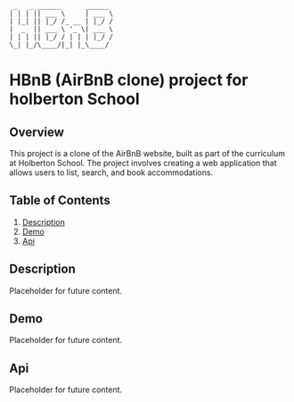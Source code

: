 ```
 _   _ ______      ______ 
| | | || ___ \     | ___ \
| |_| || |_/ /_ __ | |_/ /
|  _  || ___ \ '_ \| ___ \
| | | || |_/ / | | | |_/ /
\_| |_/\____/|_| |_\____/ 

```

# HBnB (AirBnB clone) project for holberton School

## Overview

This project is a clone of the AirBnB website,
built as part of the curriculum at Holberton School.
The project involves creating a web application that allows users to
list, search, and book accommodations.

## Table of Contents

1. [Description]("Description")
2. [Demo]("Demo")
3. [Api]("Api")

## Description

Placeholder for future content.

## Demo

Placeholder for future content.

## Api

Placeholder for future content.
